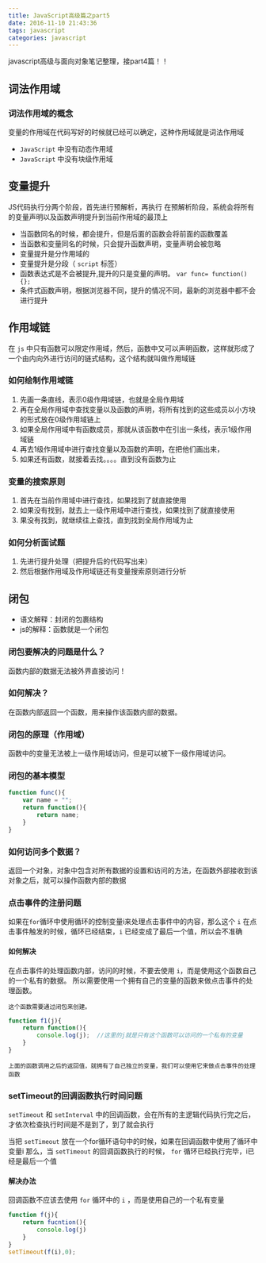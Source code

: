 ```yaml
---
title: JavaScript高级篇之part5
date: 2016-11-10 21:43:36
tags: javascript
categories: javascript
---
```

javascript高级与面向对象笔记整理，接part4篇！！

<!-- more -->

## 词法作用域

### 词法作用域的概念

变量的作用域在代码写好的时候就已经可以确定，这种作用域就是词法作用域

*  `JavaScript` 中没有动态作用域
*  `JavaScript` 中没有块级作用域

## 变量提升

JS代码执行分两个阶段，首先进行预解析，再执行
在预解析阶段，系统会将所有的变量声明以及函数声明提升到当前作用域的最顶上

* 当函数同名的时候，都会提升，但是后面的函数会将前面的函数覆盖
* 当函数和变量同名的时候，只会提升函数声明，变量声明会被忽略
* 变量提升是分作用域的
* 变量提升是分段（ `script` 标签）
* 函数表达式是不会被提升,提升的只是变量的声明。  `var func= function(){};`
* 条件式函数声明，根据浏览器不同，提升的情况不同，最新的浏览器中都不会进行提升

## 作用域链

在 `js` 中只有函数可以限定作用域，然后，函数中又可以声明函数，这样就形成了一个由内向外进行访问的链式结构，这个结构就叫做作用域链

### 如何绘制作用域链

1. 先画一条直线，表示0级作用域链，也就是全局作用域
2. 再在全局作用域中查找变量以及函数的声明，将所有找到的这些成员以小方块的形式放在0级作用域链上
3. 如果全局作用域中有函数成员，那就从该函数中在引出一条线，表示1级作用域链
4. 再去1级作用域中进行查找变量以及函数的声明，在把他们画出来，
5. 如果还有函数，就接着去找。。。。直到没有函数为止

### 变量的搜索原则

1. 首先在当前作用域中进行查找，如果找到了就直接使用
2. 如果没有找到，就去上一级作用域中进行查找，如果找到了就直接使用
3. 果没有找到，就继续往上查找，直到找到全局作用域为止

### 如何分析面试题

1. 先进行提升处理（把提升后的代码写出来）
2. 然后根据作用域及作用域链还有变量搜索原则进行分析

## 闭包

* 语文解释：封闭的包裹结构
* js的解释：函数就是一个闭包

### 闭包要解决的问题是什么？

函数内部的数据无法被外界直接访问！

### 如何解决？

在函数内部返回一个函数，用来操作该函数内部的数据。

### 闭包的原理（作用域）

函数中的变量无法被上一级作用域访问，但是可以被下一级作用域访问。

### 闭包的基本模型

```js
function func(){
    var name = "";
    return function(){
        return name;
    }
}
```

### 如何访问多个数据？

返回一个对象，对象中包含对所有数据的设置和访问的方法，在函数外部接收到该对象之后，就可以操作函数内部的数据

### 点击事件的注册问题

如果在`for`循环中使用循环的控制变量i来处理点击事件中的内容，那么这个 `i` 在点击事件触发的时候，循环已经结束，`i` 已经变成了最后一个值，所以会不准确

#### 如何解决

在点击事件的处理函数内部，访问的时候，不要去使用 `i`，而是使用这个函数自己的一个私有的数据。
所以需要使用一个拥有自己的变量的函数来做点击事件的处理函数。

	这个函数需要通过闭包来创建。

```js
function f1(j){
    return function(){
        console.log(j);  //这里的j就是只有这个函数可以访问的一个私有的变量
    }
}

```

	上面的函数调用之后的返回值，就拥有了自己独立的变量，我们可以使用它来做点击事件的处理函数

### setTimeout的回调函数执行时间问题

`setTimeout` 和 `setInterval` 中的回调函数，会在所有的主逻辑代码执行完之后，才依次检查执行时间是不是到了，到了就会执行

当把 `setTimeout` 放在一个for循环语句中的时候，如果在回调函数中使用了循环中变量i
那么，当 `setTimeout` 的回调函数执行的时候， `for` 循环已经执行完毕，i已经是最后一个值

#### 解决办法

回调函数不应该去使用 `for` 循环中的 `i` ，而是使用自己的一个私有变量

```js
function f(j){
    return fucntion(){
        console.log(j)
    }
}
setTimeout(f(i),0);
```